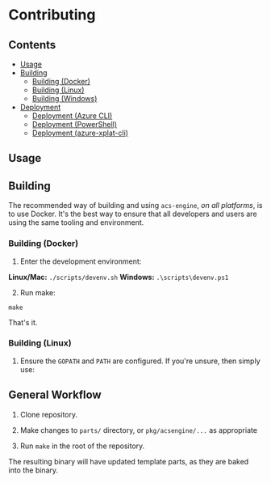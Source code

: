 # Contributing

## Contents

* [Usage](#usage)
* [Building](#building)
  * [Building (Docker)](#building-docker)
  * [Building (Linux)](#building-linux)
  * [Building (Windows)](#buiding-windows)
* [Deployment](#deployment)
  * [Deployment (Azure CLI)](#deployment-azure-cli)
  * [Deployment (PowerShell)](#deployment-powershell)
  * [Deployment (azure-xplat-cli)](#deployment-azure-xplat-cli)

## Usage

## Building

The recommended way of building and using `acs-engine`, *on all platforms*,
is to use Docker. It's the best way to ensure that all developers
and users are using the same tooling and environment.

### Building (Docker)

1. Enter the development environment:

  **Linux/Mac:** `./scripts/devenv.sh`
  **Windows:**  `.\scripts\devenv.ps1`

2. Run make:
  ```
  make
  ```

That's it.

### Building (Linux)

1. Ensure the `GOPATH` and `PATH` are configured. If you're unsure,
   then simply use:





## General Workflow

1. Clone repository.

2. Make changes to `parts/` directory, or `pkg/acsengine/...` as appropriate

3. Run `make` in the root of the repository.

The resulting binary will have updated template parts, as they are baked into
the binary.
